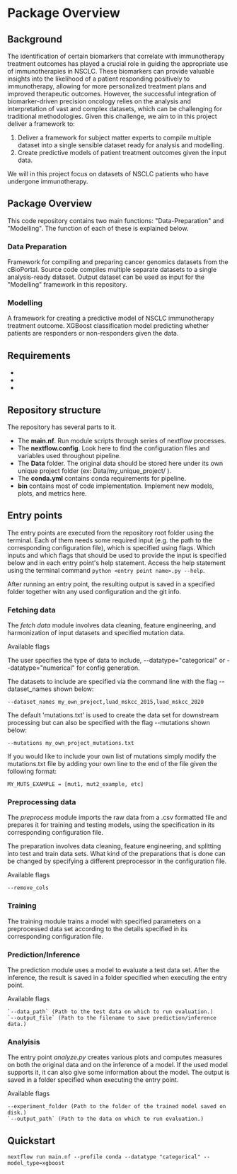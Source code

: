 # Package Overview

## Background
The identification of certain biomarkers that correlate with immunotherapy treatment outcomes has played a crucial role in guiding the appropriate use of immunotherapies in NSCLC. These biomarkers can provide valuable insights into the likelihood of a patient responding positively to immunotherapy, allowing for more personalized treatment plans and improved therapeutic outcomes. However, the successful integration of biomarker-driven precision oncology relies on the analysis and interpretation of vast and complex datasets, which can be challenging for traditional methodologies. Given this challenge, we aim to in this project deliver a framework to:
1) Deliver a framework for subject matter experts to compile multiple dataset into a single sensible dataset ready for analysis and modelling.
2) Create predictive models of patient treatment outcomes given the input data.

We will in this project focus on datasets of NSCLC patients who have undergone immunotherapy.

## Package Overview
This code repository contains two main functions: "Data-Preparation" and "Modelling". The function of each of these is explained below. 

### Data Preparation
Framework for compiling and preparing cancer genomics datasets from the cBioPortal. Source code compiles multiple separate datasets to a single analysis-ready dataset. Output dataset can be used as input for the "Modelling" framework in this repository. 

### Modelling
A framework for creating a predictive model of NSCLC immunotherapy treatment outcome. XGBoost classification model predicting whether patients are responders or non-responders given the data. 

## Requirements

* 
*
* 

## Repository structure

The repository has several parts to it.
- The **main.nf**. Run module scripts through series of nextflow processes.
- The **nextflow.config**. Look here to find the configuration files and variables used throughout pipeline.
- The **Data** folder. The original data should be stored here under its own unique project folder (ex:  Data/my_unique_project/ ).
- The **conda.yml** contains conda requirements for pipeline.
- **bin** contains most of code implementation. Implement new models, plots, and metrics here.


## Entry points
The entry points are executed from the repository root folder using the terminal. Each of them needs some required input (e.g. the path to the corresponding configuration file), which is specified using flags. Which inputs and which flags that should be used to provide the input is specified below and in each entry point's help statement. Access the help statement using the terminal command
 `python <entry point name>.py --help`.

After running an entry point, the resulting output is saved in a specified folder together witn any used configuration and the git info.

### Fetching data

The *fetch data* module involves data cleaning, feature engineering, and harmonization of input datasets and specified mutation data. 

Available flags

The user specifies the type of data to include, --datatype="categorical" or --datatype="numerical" for config generation. 

The datasets to include are specified via the command line with the flag --dataset_names shown below:

``` --dataset_names my_own_project,luad_mskcc_2015,luad_mskcc_2020 ```

The default 'mutations.txt' is used to create the data set for downstream processing but can also be specified with the flag --mutations
shown below:

``` --mutations my_own_project_mutations.txt ```

If you would like to include your own list of mutations simply modify the mutations.txt file by adding your own line to the end of the file given the following format:

``` 
MY_MUTS_EXAMPLE = [mut1, mut2_example, etc]
```


### Preprocessing data
The *preprocess* module imports the raw data from a .csv formatted file and prepares it for training and testing models, using the specification in its corresponding configuration file. 

The preparation involves data cleaning, feature engineering, and splitting into test and train data sets. What kind of the preparations that is done can be changed by specifying a different preprocessor in the configuration file.

Available flags
```
--remove_cols
```

### Training

The training module trains a model with specified parameters on a preprocessed data set according to the details specified in its corresponding configuration file.

### Prediction/Inference

The prediction module uses a model to evaluate a test data set. After the inference, the result is saved in a folder specified when executing the entry point.

Available flags

```
`--data_path` (Path to the test data on which to run evaluation.)
`--output_file` (Path to the filename to save prediction/inference data.)
```

### Analyisis
The entry point *analyze.py* creates various plots and computes measures on both the original data and on the inference of a model. If the used model supports it, it can also give some information about the model. The output is saved in a folder specified when executing the entry point.

Available flags

```
--experiment_folder (Path to the folder of the trained model saved on disk.)
`--output_path` (Path to the data on which to run evaluation.)
```


## Quickstart 

```
nextflow run main.nf --profile conda --datatype "categorical" --model_type=xgboost
```
